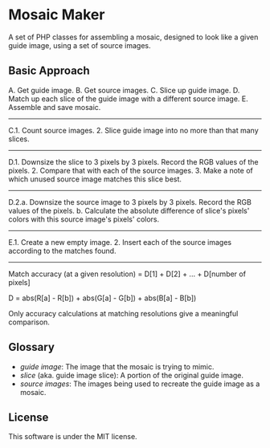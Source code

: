 # Mosaic Maker #

A set of PHP classes for assembling a mosaic, designed to look like a given 
guide image, using a set of source images.

## Basic Approach ##

A. Get guide image.
B. Get source images.
C. Slice up guide image.
D. Match up each slice of the guide image with a different source image.
E. Assemble and save mosaic.

---

C.1. Count source images.
  2. Slice guide image into no more than that many slices.

---

D.1. Downsize the slice to 3 pixels by 3 pixels. Record the RGB values of the 
     pixels.
  2. Compare that with each of the source images.
  3. Make a note of which unused source image matches this slice best.

---

D.2.a. Downsize the source image to 3 pixels by 3 pixels. Record the RGB 
       values of the pixels.
    b. Calculate the absolute difference of slice's pixels' colors with this
       source image's pixels' colors.

---

E.1. Create a new empty image.
  2. Insert each of the source images according to the matches found.

---

Match accuracy (at a given resolution) = D[1] + D[2] + ... + D[number of pixels]

D = abs(R[a] - R[b]) + abs(G[a] - G[b]) + abs(B[a] - B[b])

Only accuracy calculations at matching resolutions give a meaningful comparison.

## Glossary ##

- *guide image*:
  The image that the mosaic is trying to mimic.
- *slice* (aka. guide image slice):
  A portion of the original guide image.
- *source images*:
  The images being used to recreate the guide image as a mosaic.

## License

This software is under the MIT license.
